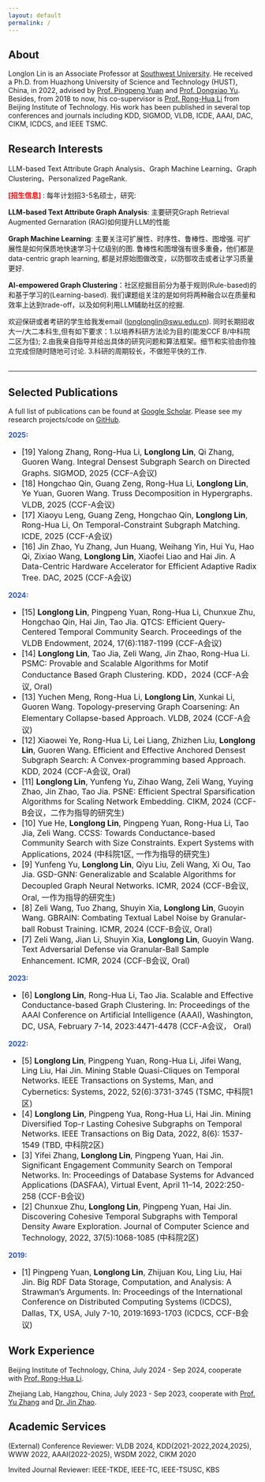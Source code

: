 ```yaml
---
layout: default
permalink: /
---
```


## About
Longlon Lin is an Associate Professor at [Southwest University](http://cis.swu.edu.cn/info/1014/2195.htm). He received  a Ph.D. from Huazhong University of Science and Technology (HUST), China, in 2022, advised by [Prof. Pingpeng Yuan](http://faculty.hust.edu.cn/ppyuan/zh_CN/index/1624441/list/index.htm) and [Prof. Dongxiao Yu](https://www.cs.sdu.edu.cn/info/1070/5367.htm). Besides, from 2018 to now, his co-supervisor is [Prof. Rong-Hua Li](https://ronghuali.github.io/ronghuali.html) from Beijing Institute of Technology. His work has been published in several top conferences and journals  including KDD, SIGMOD, VLDB, ICDE, AAAI, DAC, CIKM, ICDCS, and IEEE TSMC.  

## Research Interests

LLM-based Text Attribute Graph Analysis、Graph Machine Learning、Graph Clustering、Personalized PageRank. 

<b> <font color="#FF0000">[招生信息]</font> </b>: 每年计划招3-5名硕士，研究:

**LLM-based Text Attribute Graph Analysis**: 主要研究Graph Retrieval Augmented Gernaration (RAG)如何提升LLM的性能

**Graph Machine Learning**: 主要关注可扩展性、时序性、鲁棒性、图增强. 可扩展性是如何保质地快速学习十亿级别的图. 鲁棒性和图增强有很多重叠，他们都是data-centric graph learning, 都是对原始图做改变，以防御攻击或者让学习质量更好.

**AI-empowered Graph Clustering**：社区挖掘目前分为基于规则(Rule-based)的和基于学习的(Learning-based). 我们课题组关注的是如何将两种融合以在质量和效率上达到trade-off，以及如何利用LLM辅助社区的挖掘.

欢迎保研或者考研的学生给我发email (longlonglin@swu.edu.cn). 同时长期招收大一/大二本科生,但有如下要求：1.以培养科研方法论为目的(能发CCF B/中科院二区为佳); 2.由我亲自指导并给出具体的研究问题和算法框架。细节和实验由你独立完成但随时随地可讨论. 3.科研的周期较长，不做短平快的工作.
<br><br>





___
## Selected Publications
A full list of publications can be found at [Google Scholar](https://scholar.lanfanshu.cn/citations?user=TgqGrv3_ytYC&hl=zh-CN&oi=ao). Please see my research projects/code on [GitHub](https://github.com/longlonglin). 
<br><be>

   <p> <b> <font color="#2554C7">2025:</font> </b> </p>
<font size="3"> 
<ul>




<li>	
[19] Yalong Zhang, Rong-Hua Li, <b>Longlong Lin</b>, Qi Zhang, Guoren Wang.  Integral Densest Subgraph Search on Directed Graphs. SIGMOD, 2025  (CCF-A会议)
</li>	

<li>	
[18] Hongchao Qin, Guang Zeng, Rong-Hua Li, <b>Longlong Lin</b>, Ye Yuan, Guoren Wang.  Truss Decomposition in Hypergraphs. VLDB, 2025  (CCF-A会议)
</li>	


<li>	
[17] Xiaoyu Leng, Guang Zeng, Hongchao Qin, <b>Longlong Lin</b>, Rong-Hua Li,  On Temporal-Constraint Subgraph Matching. ICDE, 2025 (CCF-A会议)
</li>	



<li>	
[16] Jin Zhao, Yu Zhang, Jun Huang, Weihang Yin, Hui Yu, Hao Qi, Zixiao Wang, <b>Longlong Lin</b>, Xiaofei Liao and Hai Jin. A Data-Centric Hardware Accelerator for Efficient Adaptive Radix Tree. DAC, 2025 (CCF-A会议)
</li>	

   </ul>
</font>

   <p> <b> <font color="#2554C7">2024:</font> </b> </p>
<font size="3"> 
<ul>


<li>
[15] <b>Longlong Lin</b>, Pingpeng Yuan, Rong-Hua Li, Chunxue Zhu, Hongchao Qin, Hai Jin, Tao Jia. QTCS: Efficient Query-Centered Temporal Community Search. Proceedings of the VLDB Endowment, 2024, 17(6):1187-1199 (CCF-A会议)
</li>	

<li>
[14] <b>Longlong Lin</b>, Tao Jia, Zeli Wang, Jin Zhao, Rong-Hua Li. PSMC: Provable and Scalable Algorithms for Motif Conductance Based Graph Clustering. KDD，2024 (CCF-A会议, Oral)
</li>	


<li>	
[13] Yuchen Meng, Rong-Hua Li, <b>Longlong Lin</b>, Xunkai Li, Guoren Wang.  Topology-preserving Graph Coarsening: An Elementary Collapse-based Approach. VLDB, 2024  (CCF-A会议)
</li>	

<li>
[12] Xiaowei Ye, Rong-Hua Li, Lei Liang, Zhizhen Liu, <b>Longlong Lin</b>, Guoren Wang. Efficient and Effective Anchored Densest Subgraph Search: A Convex-programming based Approach. KDD, 2024 (CCF-A会议, Oral)
</li>	


<li>
[11] <b>Longlong Lin</b>, Yunfeng Yu, Zihao Wang, Zeli Wang, Yuying Zhao, Jin Zhao, Tao Jia. PSNE: Efficient Spectral Sparsification Algorithms for Scaling Network Embedding. CIKM, 2024 (CCF-B会议，二作为指导的研究生) 
</li>	

<li>
[10] Yue He, <b>Longlong Lin</b>, Pingpeng Yuan, Rong-Hua Li, Tao Jia, Zeli Wang. CCSS: Towards Conductance-based Community Search with Size Constraints. Expert Systems with Applications, 2024 (中科院1区, 一作为指导的研究生)
</li>	

<li>
[9] Yunfeng Yu, <b>Longlong Lin</b>, Qiyu Liu, Zeli Wang, Xi Ou, Tao Jia. GSD-GNN: Generalizable and Scalable Algorithms for Decoupled Graph Neural Networks. ICMR, 2024 (CCF-B会议, Oral, 一作为指导的研究生)
</li>	


<li>
[8] Zeli Wang, Tuo Zhang, Shuyin Xia, <b>Longlong Lin</b>, Guoyin Wang. GBRAIN: Combating Textual Label Noise by Granular-ball Robust Training. ICMR, 2024 (CCF-B会议, Oral) 
</li>	


<li>
[7] Zeli Wang, Jian Li, Shuyin Xia, <b>Longlong Lin</b>, Guoyin Wang. Text Adversarial Defense via Granular-Ball Sample Enhancement. ICMR, 2024 (CCF-B会议, Oral)
</li>	






  
   </ul>
</font>


   <p> <b> <font color="#2554C7">2023:</font> </b> </p>
<font size="3"> 
<ul>


<li>
[6] <b>Longlong Lin</b>, Rong-Hua Li, Tao Jia. Scalable and Effective Conductance-based Graph Clustering. In: Proceedings of the AAAI Conference on Artificial Intelligence (AAAI), Washington, DC, USA, February 7-14, 2023:4471-4478   (CCF-A会议， Oral)
</li>	


   </ul>
</font>


   <p> <b> <font color="#2554C7">2022:</font> </b> </p>
<font size="3"> 
<ul>


<li>
[5] <b>Longlong Lin</b>, Pingpeng Yuan, Rong-Hua Li, Jifei Wang, Ling Liu, Hai Jin. Mining Stable Quasi-Cliques on Temporal Networks.  IEEE Transactions on Systems, Man, and Cybernetics: Systems, 2022, 52(6):3731-3745 (TSMC, 中科院1区)
</li>	


<li>
[4] <b>Longlong Lin</b>, Pingpeng Yua, Rong-Hua Li, Hai Jin. Mining Diversified Top-r Lasting Cohesive Subgraphs on Temporal Networks. IEEE Transactions on Big Data, 2022, 8(6): 1537-1549 (TBD, 中科院2区)
</li>	


<li>
[3] Yifei Zhang, <b>Longlong Lin</b>, Pingpeng Yuan, Hai Jin. Significant Engagement Community Search on Temporal Networks. In: Proceedings of Database Systems for Advanced Applications (DASFAA), Virtual Event, April 11–14, 2022:250-258  (CCF-B会议)
</li>	

<li>
[2]  Chunxue Zhu, <b>Longlong Lin</b>, Pingpeng Yuan, Hai Jin.  Discovering Cohesive Temporal Subgraphs with Temporal Density Aware Exploration. Journal of Computer Science and Technology, 2022, 37(5):1068-1085 (中科院2区)
</li>	

   </ul>
</font>

   <p> <b> <font color="#2554C7">2019:</font> </b> </p>
<font size="3"> 
<ul>


<li>
[1] Pingpeng Yuan, <b>Longlong Lin</b>, Zhijuan Kou, Ling Liu, Hai Jin. Big RDF Data Storage, Computation, and Analysis: A Strawman’s Arguments. In: Proceedings of the International Conference on Distributed Computing Systems (ICDCS), Dallas, TX, USA, July 7-10, 2019:1693-1703 (ICDCS, CCF-B会议)
</li>	


   </ul>
</font>



 

## Work Experience
Beijing Institute of Technology, China, July 2024 - Sep 2024, cooperate with [Prof. Rong-Hua Li](https://ronghuali.github.io/ronghuali.html).

Zhejiang Lab, Hangzhou, China, July 2023 - Sep 2023, cooperate with [Prof. Yu Zhang](https://scholar.google.com/citations?hl=zh-CN&user=MoXtCckAAAAJ) and [Dr. Jin Zhao](https://scholar.google.com/citations?hl=zh-CN&user=v2z02IgAAAAJ&view_op=list_works&sortby=pubdate).





## Academic Services
(External) Conference Reviewer: VLDB 2024, KDD(2021-2022,2024,2025), WWW 2022, AAAI(2022-2025), WSDM 2022, CIKM 2020

Invited Journal Reviewer: IEEE-TKDE, IEEE-TC, IEEE-TSUSC, KBS












